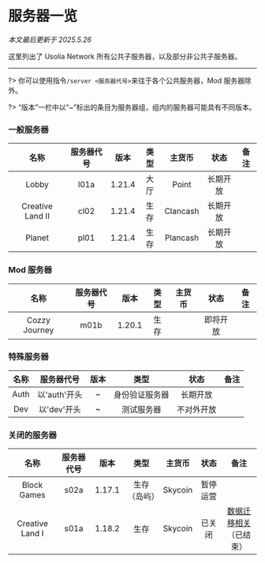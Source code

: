 # 服务器一览

*本文最后更新于 2025.5.26*

这里列出了 Usolia Network 所有公共子服务器，以及部分非公共子服务器。

---------

?> 你可以使用指令`/server <服务器代号>`来往于各个公共服务器，Mod 服务器除外。

?> “版本”一栏中以“~”标出的条目为服务器组，组内的服务器可能具有不同版本。

### 一般服务器

|   名称  |   服务器代号  | 版本 |  类型 | 主货币  |  状态 | 备注 |
| :-: | :-: | :-: | :-: |  :-: |   :-: |   :-: |
|  Lobby   |  l01a   |  1.21.4   |   大厅   |  Point | 长期开放  | | 
|  Creative Land II  |  cl02 | 1.21.4   |  生存 | Clancash |  长期开放   |  | 
|  Planet   |  pl01   | 1.21.4  |   生存  | Plancash | 长期开放  |  | 

### Mod 服务器

|   名称  |   服务器代号  | 版本 |  类型 | 主货币  |  状态 | 备注 |
| :-: | :-: | :-: | :-: |  :-: |   :-: |   :-: |
|  Cozzy Journey   |  m01b   |  1.20.1  |   生存   |  | 即将开放  | | 

### 特殊服务器

| 名称 | 服务器代号 | 版本 |    类型    |   状态   | 备注 |
|:----:|:----------:|:----:|:----------:|:--------:|:----:|
| Auth |   以'auth'开头   |   ~   | 身份验证服务器 | 长期开放 |      |
| Dev  |    以'dev'开头   |   ~   | 测试服务器 |  不对外开放  |      |

### 关闭的服务器

|   名称  |   服务器代号  | 版本 |  类型 | 主货币  |  状态 | 备注 |
| :-: | :-: | :-: | :-: |  :-: |   :-: |   :-: |
|  Block Games   | s02a |  1.17.1   |  生存（岛屿）| Skycoin |   暂停运营  |  | 
|  Creative Land I  |  s01a | 1.18.2   |  生存 | Skycoin |  已关闭   | [数据迁移相关](https://usolia.net/threads/252/)<br>（已结束） | 
